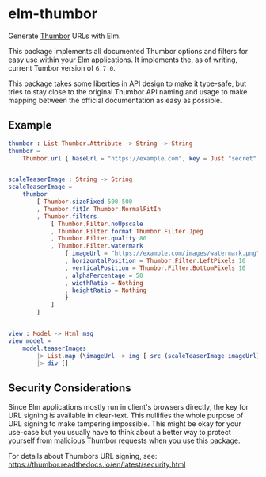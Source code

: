 # elm-thumbor

Generate [Thumbor](https://github.com/thumbor/thumbor) URLs with Elm.

This package implements all documented Thumbor options and filters for easy use within your Elm applications.
It implements the, as of writing, current Tumbor version of `6.7.0`.

This package takes some liberties in API design to make it type-safe, but tries to stay close to the original Thumbor 
API naming and usage to make mapping between the official documentation as easy as possible.

## Example

```elm
thumbor : List Thumbor.Attribute -> String -> String
thumbor =
    Thumbor.url { baseUrl = "https://example.com", key = Just "secret" }


scaleTeaserImage : String -> String
scaleTeaserImage =
    thumbor
        [ Thumbor.sizeFixed 500 500
        , Thumbor.fitIn Thumbor.NormalFitIn
        , Thumbor.filters
            [ Thumbor.Filter.noUpscale
            , Thumbor.Filter.format Thumbor.Filter.Jpeg
            , Thumbor.Filter.quality 80
            , Thumbor.Filter.watermark
                { imageUrl = "https://example.com/images/watermark.png"
                , horizontalPosition = Thumbor.Filter.LeftPixels 10
                , verticalPosition = Thumbor.Filter.BottomPixels 10
                , alphaPercentage = 50
                , widthRatio = Nothing
                , heightRatio = Nothing
                }
            ]
        ]


view : Model -> Html msg
view model =
    model.teaserImages
        |> List.map (\imageUrl -> img [ src (scaleTeaserImage imageUrl) ] [])
        |> div []
```

## Security Considerations

Since Elm applications mostly run in client's browsers directly, the key for URL signing is available in clear-text.
This nullifies the whole purpose of URL signing to make tampering impossible. This might be okay for your use-case
but you usually have to think about a better way to protect yourself from malicious Thumbor requests when you use this
package.

For details about Thumbors URL signing, see: https://thumbor.readthedocs.io/en/latest/security.html